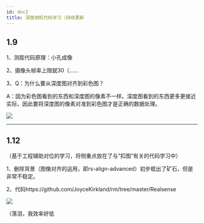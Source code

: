 ```yaml
---
id: doc2
title: 深度相机代码学习（持续更新
---
```

## 1.9

1、测距代码原理：小孔成像

2、摄像头帧率上限就30（……

3、Q：为什么要从深度图对齐到彩色图？

A：因为彩色图看到的东西和深度图的像素不一样。深度图看到的东西更多更接近实际，因此要将深度图的像素对准到彩色图才是正确的数据处理。

![](https://image-up-1304421499.cos.ap-guangzhou.myqcloud.com/img/20210109153039.jpg)

---
## 1.12

（基于工程辅助对位的学习，将侧重点放在了与“扣图”有关的代码学习中）

1、删除背景（图像对齐的运用，即rs-align-advanced）初步框出了矿石，但是非常不稳定。

2、代码https://github.com/JoyceKirkland/rm/tree/master/Realsense

![](https://image-up-1304421499.cos.ap-guangzhou.myqcloud.com/img/20210112222607.png)

（落泪，我效率好低
